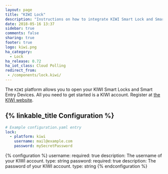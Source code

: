 ```yaml
---
layout: page
title: "KIWI Lock"
description: "Instructions on how to integrate KIWI Smart Lock and Smart Entry."
date: 2018-05-16 13:37
sidebar: true
comments: false
sharing: true
footer: true
logo: kiwi.png
ha_category:
  - Lock
ha_release: 0.72
ha_iot_class: Cloud Polling
redirect_from:
 - /components/lock.kiwi/
---
```


The `KIWI` platform allows you to open your KIWI Smart Locks and Smart Entry Devices.
All you need to get started is a KIWI account. Register at [the KIWI website](https://kiwi.ki/login/).

## {% linkable_title Configuration %}

```yaml
# Example configuration.yaml entry
lock:
  - platform: kiwi
    username: mail@example.com
    password: mySecretPassword
```

{% configuration %}
username:
  required: true
  description: The username of your KIWI account.
  type: string
password:
  required: true
  description: The password of your KIWI account.
  type: string
{% endconfiguration %}
